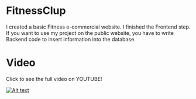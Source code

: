 # FitnessClup
I created a basic Fitness e-commercial website. I finished the Frontend step. If you want to use my project on the public website, you have to write Backend code to insert information into the database.

# Video
Click to see the full video on YOUTUBE!

[![Alt text](https://img.youtube.com/vi/Pz5Jsm5O6dc/0.jpg)](https://www.youtube.com/watch?v=Pz5Jsm5O6dc)

